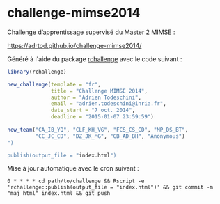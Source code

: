 # challenge-mimse2014

Challenge d’apprentissage supervisé du Master 2 MIMSE :

<https://adrtod.github.io/challenge-mimse2014/>

Généré à l'aide du package [rchallenge](http://adrien.tspace.fr/rchallenge/) avec le code suivant :
```R
library(rchallenge)

new_challenge(template = "fr",
              title = "Challenge MIMSE 2014",
              author = "Adrien Todeschini",
              email = "adrien.todeschini@inria.fr",
              date_start = "7 oct. 2014",
              deadline = "2015-01-07 23:59:59")
              
new_team("CA_IB_YQ", "CLF_KH_VG", "FCS_CS_CD", "MP_DS_BT",
         "CC_JC_CD", "DZ_JK_MG", "GB_AD_BH", "Anonymous")
")

publish(output_file = "index.html")
```

Mise à jour automatique avec le cron suivant :

```
0 * * * * cd path/to/challenge && Rscript -e 'rchallenge::publish(output_file = "index.html")' && git commit -m "maj html" index.html && git push 
```
